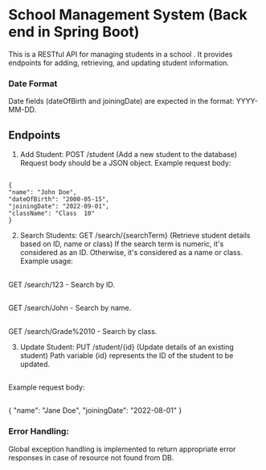 # School Management System (Back end in Spring Boot)
This is a RESTful API for managing students in a school . 
It provides endpoints for adding, retrieving, and updating student information.

### Date Format
Date fields (dateOfBirth and joiningDate) are expected in the format: YYYY-MM-DD.

## Endpoints

1. Add Student: POST /student  (Add a new student to the database)
Request body should be a JSON object.
Example request body:
##
    {
    "name": "John Doe",
    "dateOfBirth": "2000-05-15",
    "joiningDate": "2022-09-01",
    "className": "Class  10"
    }

2. Search Students: GET /search/{searchTerm}  (Retrieve student details based on ID, name or class)
If the search term is numeric, it's considered as an ID. Otherwise, it's considered as a name or class.
Example usage:
##
GET /search/123 - Search by ID.
##
GET /search/John - Search by name.
##
GET /search/Grade%2010 - Search by class.

3. Update Student: PUT /student/{id} (Update details of an existing student)
Path variable {id} represents the ID of the student to be updated.
##
Example request body:
##
{
"name": "Jane Doe",
"joiningDate": "2022-08-01"
}

### Error Handling:
Global exception handling is implemented to return appropriate error responses in case of resource not found from DB.